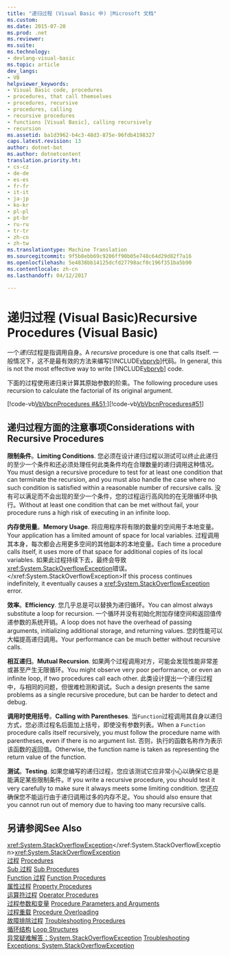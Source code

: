 ```yaml
---
title: "递归过程 (Visual Basic 中) |Microsoft 文档"
ms.custom: 
ms.date: 2015-07-20
ms.prod: .net
ms.reviewer: 
ms.suite: 
ms.technology:
- devlang-visual-basic
ms.topic: article
dev_langs:
- VB
helpviewer_keywords:
- Visual Basic code, procedures
- procedures, that call themselves
- procedures, recursive
- procedures, calling
- recursive procedures
- functions [Visual Basic], calling recursively
- recursion
ms.assetid: ba1d3962-b4c3-48d3-875e-96fdb4198327
caps.latest.revision: 13
author: dotnet-bot
ms.author: dotnetcontent
translation.priority.ht:
- cs-cz
- de-de
- es-es
- fr-fr
- it-it
- ja-jp
- ko-kr
- pl-pl
- pt-br
- ru-ru
- tr-tr
- zh-cn
- zh-tw
ms.translationtype: Machine Translation
ms.sourcegitcommit: 9f5b8ebb69c9206ff90b05e748c64d29d82f7a16
ms.openlocfilehash: 5e4838bb14125dcfd27798acf0c196f351ba5b90
ms.contentlocale: zh-cn
ms.lasthandoff: 04/12/2017

---
```

# <a name="recursive-procedures-visual-basic"></a><span data-ttu-id="4e65a-102">递归过程 (Visual Basic)</span><span class="sxs-lookup"><span data-stu-id="4e65a-102">Recursive Procedures (Visual Basic)</span></span>
<span data-ttu-id="4e65a-103">一个*递归*过程是指调用自身。</span><span class="sxs-lookup"><span data-stu-id="4e65a-103">A *recursive* procedure is one that calls itself.</span></span> <span data-ttu-id="4e65a-104">一般情况下，这不是最有效的方法来编写[!INCLUDE[vbprvb](../../../../csharp/programming-guide/concepts/linq/includes/vbprvb_md.md)]代码。</span><span class="sxs-lookup"><span data-stu-id="4e65a-104">In general, this is not the most effective way to write [!INCLUDE[vbprvb](../../../../csharp/programming-guide/concepts/linq/includes/vbprvb_md.md)] code.</span></span>  
  
 <span data-ttu-id="4e65a-105">下面的过程使用递归来计算其原始参数的阶乘。</span><span class="sxs-lookup"><span data-stu-id="4e65a-105">The following procedure uses recursion to calculate the factorial of its original argument.</span></span>  
  
 <span data-ttu-id="4e65a-106">[!code-vb[VbVbcnProcedures #&51;](./codesnippet/VisualBasic/recursive-procedures_1.vb)]</span><span class="sxs-lookup"><span data-stu-id="4e65a-106">[!code-vb[VbVbcnProcedures#51](./codesnippet/VisualBasic/recursive-procedures_1.vb)]</span></span>  
  
## <a name="considerations-with-recursive-procedures"></a><span data-ttu-id="4e65a-107">递归过程方面的注意事项</span><span class="sxs-lookup"><span data-stu-id="4e65a-107">Considerations with Recursive Procedures</span></span>  
 <span data-ttu-id="4e65a-108">**限制条件**。</span><span class="sxs-lookup"><span data-stu-id="4e65a-108">**Limiting Conditions**.</span></span> <span data-ttu-id="4e65a-109">您必须在设计递归过程以测试可以终止此递归的至少一个条件和还必须处理任何此类条件均在合理数量的递归调用这种情况。</span><span class="sxs-lookup"><span data-stu-id="4e65a-109">You must design a recursive procedure to test for at least one condition that can terminate the recursion, and you must also handle the case where no such condition is satisfied within a reasonable number of recursive calls.</span></span> <span data-ttu-id="4e65a-110">没有可以满足而不会出现的至少一个条件，您的过程运行高风险的在无限循环中执行。</span><span class="sxs-lookup"><span data-stu-id="4e65a-110">Without at least one condition that can be met without fail, your procedure runs a high risk of executing in an infinite loop.</span></span>  
  
 <span data-ttu-id="4e65a-111">**内存使用量**。</span><span class="sxs-lookup"><span data-stu-id="4e65a-111">**Memory Usage**.</span></span> <span data-ttu-id="4e65a-112">将应用程序将有限的数量的空间用于本地变量。</span><span class="sxs-lookup"><span data-stu-id="4e65a-112">Your application has a limited amount of space for local variables.</span></span> <span data-ttu-id="4e65a-113">过程调用其本身，每次都会占用更多空间的其他副本的本地变量。</span><span class="sxs-lookup"><span data-stu-id="4e65a-113">Each time a procedure calls itself, it uses more of that space for additional copies of its local variables.</span></span> <span data-ttu-id="4e65a-114">如果此过程持续下去，最终会导致<xref:System.StackOverflowException>错误。</xref:System.StackOverflowException></span><span class="sxs-lookup"><span data-stu-id="4e65a-114">If this process continues indefinitely, it eventually causes a <xref:System.StackOverflowException> error.</span></span>  
  
 <span data-ttu-id="4e65a-115">**效率**。</span><span class="sxs-lookup"><span data-stu-id="4e65a-115">**Efficiency**.</span></span> <span data-ttu-id="4e65a-116">您几乎总是可以替换为递归循环。</span><span class="sxs-lookup"><span data-stu-id="4e65a-116">You can almost always substitute a loop for recursion.</span></span> <span data-ttu-id="4e65a-117">一个循环并没有初始化附加存储空间和返回值传递参数的系统开销。</span><span class="sxs-lookup"><span data-stu-id="4e65a-117">A loop does not have the overhead of passing arguments, initializing additional storage, and returning values.</span></span> <span data-ttu-id="4e65a-118">您的性能可以大幅提高递归调用。</span><span class="sxs-lookup"><span data-stu-id="4e65a-118">Your performance can be much better without recursive calls.</span></span>  
  
 <span data-ttu-id="4e65a-119">**相互递归**。</span><span class="sxs-lookup"><span data-stu-id="4e65a-119">**Mutual Recursion**.</span></span> <span data-ttu-id="4e65a-120">如果两个过程调用对方，可能会发现性能非常差或甚至产生无限循环。</span><span class="sxs-lookup"><span data-stu-id="4e65a-120">You might observe very poor performance, or even an infinite loop, if two procedures call each other.</span></span> <span data-ttu-id="4e65a-121">此类设计提出一个递归过程中，与相同的问题，但很难检测和调试。</span><span class="sxs-lookup"><span data-stu-id="4e65a-121">Such a design presents the same problems as a single recursive procedure, but can be harder to detect and debug.</span></span>  
  
 <span data-ttu-id="4e65a-122">**调用时使用括号**。</span><span class="sxs-lookup"><span data-stu-id="4e65a-122">**Calling with Parentheses**.</span></span> <span data-ttu-id="4e65a-123">当`Function`过程调用其自身以递归方式，您必须过程名后面加上括号，即使没有参数列表。</span><span class="sxs-lookup"><span data-stu-id="4e65a-123">When a `Function` procedure calls itself recursively, you must follow the procedure name with parentheses, even if there is no argument list.</span></span> <span data-ttu-id="4e65a-124">否则，执行的函数名称作为表示该函数的返回值。</span><span class="sxs-lookup"><span data-stu-id="4e65a-124">Otherwise, the function name is taken as representing the return value of the function.</span></span>  
  
 <span data-ttu-id="4e65a-125">**测试**。</span><span class="sxs-lookup"><span data-stu-id="4e65a-125">**Testing**.</span></span> <span data-ttu-id="4e65a-126">如果您编写的递归过程，您应该测试它应非常小心以确保它总是能满足某些限制条件。</span><span class="sxs-lookup"><span data-stu-id="4e65a-126">If you write a recursive procedure, you should test it very carefully to make sure it always meets some limiting condition.</span></span> <span data-ttu-id="4e65a-127">您还应确保您不能运行由于递归调用过多的内存不足。</span><span class="sxs-lookup"><span data-stu-id="4e65a-127">You should also ensure that you cannot run out of memory due to having too many recursive calls.</span></span>  
  
## <a name="see-also"></a><span data-ttu-id="4e65a-128">另请参阅</span><span class="sxs-lookup"><span data-stu-id="4e65a-128">See Also</span></span>  
 <span data-ttu-id="4e65a-129"><xref:System.StackOverflowException></xref:System.StackOverflowException></span><span class="sxs-lookup"><span data-stu-id="4e65a-129"><xref:System.StackOverflowException></span></span>   
<span data-ttu-id="4e65a-130"> [过程](./index.md) </span><span class="sxs-lookup"><span data-stu-id="4e65a-130"> [Procedures](./index.md) </span></span>  
<span data-ttu-id="4e65a-131"> [Sub 过程](./sub-procedures.md) </span><span class="sxs-lookup"><span data-stu-id="4e65a-131"> [Sub Procedures](./sub-procedures.md) </span></span>  
<span data-ttu-id="4e65a-132"> [Function 过程](./function-procedures.md) </span><span class="sxs-lookup"><span data-stu-id="4e65a-132"> [Function Procedures](./function-procedures.md) </span></span>  
<span data-ttu-id="4e65a-133"> [属性过程](./property-procedures.md) </span><span class="sxs-lookup"><span data-stu-id="4e65a-133"> [Property Procedures](./property-procedures.md) </span></span>  
<span data-ttu-id="4e65a-134"> [运算符过程](./operator-procedures.md) </span><span class="sxs-lookup"><span data-stu-id="4e65a-134"> [Operator Procedures](./operator-procedures.md) </span></span>  
<span data-ttu-id="4e65a-135"> [过程参数和变量](./procedure-parameters-and-arguments.md) </span><span class="sxs-lookup"><span data-stu-id="4e65a-135"> [Procedure Parameters and Arguments](./procedure-parameters-and-arguments.md) </span></span>  
<span data-ttu-id="4e65a-136"> [过程重载](./procedure-overloading.md) </span><span class="sxs-lookup"><span data-stu-id="4e65a-136"> [Procedure Overloading](./procedure-overloading.md) </span></span>  
<span data-ttu-id="4e65a-137"> [故障排除过程](./troubleshooting-procedures.md) </span><span class="sxs-lookup"><span data-stu-id="4e65a-137"> [Troubleshooting Procedures](./troubleshooting-procedures.md) </span></span>  
<span data-ttu-id="4e65a-138"> [循环结构](../../../../visual-basic/programming-guide/language-features/control-flow/loop-structures.md) </span><span class="sxs-lookup"><span data-stu-id="4e65a-138"> [Loop Structures](../../../../visual-basic/programming-guide/language-features/control-flow/loop-structures.md) </span></span>  
<span data-ttu-id="4e65a-139"> [异常疑难解答：System.StackOverflowException](http://msdn.microsoft.com/library/51b71217-c507-4f5b-bc35-0236180d7968)</span><span class="sxs-lookup"><span data-stu-id="4e65a-139"> [Troubleshooting Exceptions: System.StackOverflowException](http://msdn.microsoft.com/library/51b71217-c507-4f5b-bc35-0236180d7968)</span></span>

